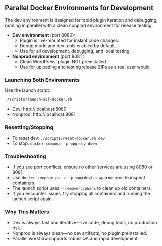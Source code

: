 ## Parallel Docker Environments for Development

The dev environment is designed for rapid plugin iteration and debugging, running in parallel with a clean nonprod environment for release testing.

- **Dev environment** (port 8080):
  - Plugin is live-mounted for instant code changes.
  - Debug mode and dev tools enabled by default.
  - Use for all development, debugging, and local testing.
- **Nonprod environment** (port 8081):
  - Clean WordPress, plugin NOT preinstalled.
  - Use for uploading and testing release ZIPs as a real user would.

### Launching Both Environments

Use the launch script:

```sh
./scripts/launch-all-docker.sh
```

- Dev: http://localhost:8080
- Nonprod: http://localhost:8081

### Resetting/Stopping
- To reset dev: `./scripts/reset-docker.sh dev`
- To stop: `docker compose -p wpqrdev down`

### Troubleshooting
- If you see port conflicts, ensure no other services are using 8080 or 8081.
- Use `docker compose ps -a -p wpqrdev`/`-p wpqrnonprod` to inspect containers.
- The launch script uses `--remove-orphans` to clean up old containers.
- If you encounter issues, try stopping all containers and running the launch script again.

### Why This Matters
- Dev is always fast and iterative—live code, debug tools, no production risk.
- Nonprod is always clean—no dev artifacts, no plugin preinstalled.
- Parallel workflow supports robust QA and rapid development. 